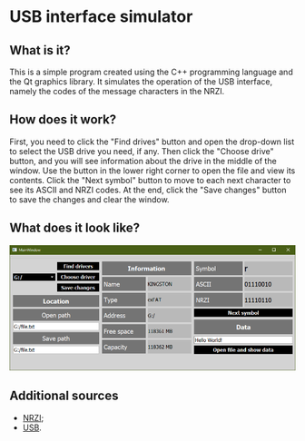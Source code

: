<h1>USB interface simulator</h1>
<h2>What is it?</h2>
<p>This is a simple program created using the C++ programming language and the Qt graphics library. 
It simulates the operation of the USB interface, namely the codes of the message characters in the NRZI.</p>
<h2>How does it work?</h2>
<p>First, you need to click the "Find drives" button and open the drop-down list to select the USB drive you need, if any. 
Then click the "Choose drive" button, and you will see information about the drive in the middle of the window.
Use the button in the lower right corner to open the file and view its contents. 
Click the "Next symbol" button to move to each next character to see its ASCII and NRZI codes.  
At the end, click the "Save changes" button to save the changes and clear the window.</p>
<h2>What does it look like?</h2>
<p align="center"><img src="./USBsimApp.png"></p>
<h2>Additional sources</h2>
<p>
    <ul>
        <li><a href="https://en.wikipedia.org/wiki/Non-return-to-zero#Non-return-to-zero_inverted">NRZI</a>;</li>
        <li><a href="https://en.wikipedia.org/wiki/USB">USB</a>.</li>
    </ul> 
</p>